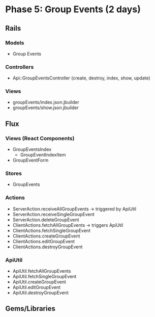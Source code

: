 # Phase 5: Group Events (2 days)

## Rails
### Models
* Group Events


### Controllers
* Api::GroupEventsController (create, destroy, index, show, update)

### Views
* groupEvents/index.json.jbuilder
* groupEvents/show.json.jbuilder


## Flux
### Views (React Components)
* GroupEventsIndex
  - GroupEventIndexItem
* GroupEventForm

### Stores
* GroupEvents

### Actions
* ServerAction.receiveAllGroupEvents -> triggered by ApiUtil
* ServerAction.receiveSingleGroupEvent
* ServerAction.deleteGroupEvent
* ClientActions.fetchAllGroupEvents -> triggers ApiUtil
* ClientActions.fetchSingleGroupEvent
* ClientActions.createGroupEvent
* ClientActions.editGroupEvent
* ClientActions.destroyGroupEvent

### ApiUtil
* ApiUtil.fetchAllGroupEvents
* ApiUtil.fetchSingleGroupEvent
* ApiUtil.createGroupEvent
* ApiUtil.editGroupEvent
* ApiUtil.destroyGroupEvent

## Gems/Libraries
